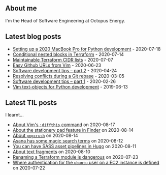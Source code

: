 ## About me
I'm the Head of Software Engineering at Octopus Energy.
## Latest blog posts
- [Setting up a 2020 MacBook Pro for Python development](https://codeinthehole.com/guides/settings-up-a-2020-macbook-for-python-development/) - 2020-07-18
- [Conditional nested blocks in Terraform](https://codeinthehole.com/tips/conditional-nested-blocks-in-terraform/) - 2020-07-14
- [Maintainable Terraform CIDR lists](https://codeinthehole.com/tips/terraform-cidrs/) - 2020-07-07
- [Easy Github URLs from Vim](https://codeinthehole.com/tips/easy-github-urls-from-vim/) - 2020-06-23
- [Software development tips – part 2](https://codeinthehole.com/tips/software-development-tips-part2/) - 2020-04-24
- [Resolving conflicts during a Git rebase](https://codeinthehole.com/guides/resolving-conflicts-during-a-git-rebase/) - 2020-03-05
- [Software development tips – part 1](https://codeinthehole.com/tips/software-development-tips-part1/) - 2020-02-26
- [Vim text-objects for Python development](https://codeinthehole.com/tips/vim-text-objects/) - 2019-06-13
## Latest TIL posts
I learnt...
- [About Vim's `:diffthis` command](https://til.codeinthehole.com/posts/about-vims-command/) on 2020-08-17
- [About the stationery pad feature in Finder](https://til.codeinthehole.com/posts/about-the-stationery-pad-feature-in-finder/) on 2020-08-14
- [About `pngcrush`](https://til.codeinthehole.com/posts/about-pngcrush/) on 2020-08-14
- [Asana has some magic search terms](https://til.codeinthehole.com/posts/asana-has-some-magic-search-terms/) on 2020-08-12
- [You can have SASS asset pipelines in Hugo](https://til.codeinthehole.com/posts/you-can-have-sass-asset-pipelines-in-hugo/) on 2020-08-11
- [About text fragments](https://til.codeinthehole.com/posts/about-text-fragments/) on 2020-08-10
- [Renaming a Terraform module is dangerous](https://til.codeinthehole.com/posts/renaming-a-terraform-module-leads-to-resource-recreation/) on 2020-07-23
- [Where authentication for the `ubuntu` user on a EC2 instance is defined](https://til.codeinthehole.com/posts/about-passwordless-users-in-ec2/) on 2020-07-22
